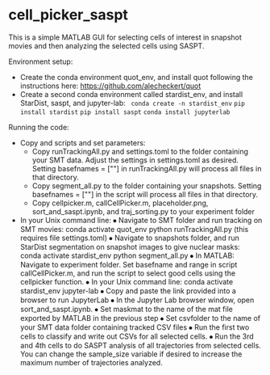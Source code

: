 # cell_picker_saspt

This is a simple MATLAB GUI for selecting cells of interest in snapshot movies and then analyzing the selected cells using SASPT.

Environment setup:

- Create the conda environment quot_env, and install quot following the instructions here: https://github.com/alecheckert/quot
-	Create a second conda environment called stardist_env, and install StarDist, saspt, and jupyter-lab:
` conda create -n stardist_env`
 `pip install stardist`
 `pip install saspt`
 `conda install jupyterlab`

Running the code:
* Copy and scripts and set parameters:
  *	Copy runTrackingAll.py and settings.toml to the folder containing your SMT data.  Adjust the settings in settings.toml as desired. Setting basefnames =  [""] in runTrackingAll.py will process all files in that directory.
  * Copy segment_all.py to the folder containing your snapshots. Setting basefnames =  [""] in the script will process all files in that directory.
  *	Copy cellpicker.m, callCellPicker.m, placeholder.png, sort_and_saspt.ipynb, and traj_sorting.py to your experiment folder
*	In your Unix command line:
⦁	Navigate to SMT folder and run tracking on SMT movies:
conda activate quot_env
python runTrackingAll.py (this requires file settings.toml)
⦁	Navigate to snapshots folder, and run StarDist segmentation on snapshot images to give nuclear masks:
conda activate stardist_env
python segment_all.py
⦁	In MATLAB: Navigate to experiment folder. Set basefname and range in script callCellPicker.m, and run the script to select good cells using the cellpicker function.
⦁	In your Unix command line:
conda activate stardist_env 
jupyter-lab
⦁	Copy and paste the link provided into a browser to run JupyterLab
⦁	In the Jupyter Lab browser window, open sort_and_saspt.ipynb.
⦁	Set maskmat to the name of the mat file exported by MATLAB in the previous step
⦁	Set csvfolder to the name of your SMT data folder containing tracked CSV files
⦁	Run the first two cells to classify and write out CSVs for all selected cells.
⦁	Run the 3rd and 4th cells to do SASPT analysis of all trajectories from selected cells. You can change the sample_size variable if desired to increase the maximum number of trajectories analyzed.


